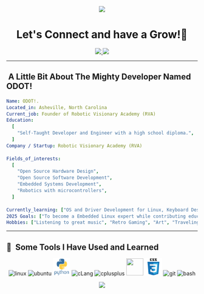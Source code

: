 <p align="center">
  <img src="https://capsule-render.vercel.app/api?type=waving&color=gradient&text=ODOT!&height=100&section=header"/>
</p>

<h1 align="center">
  Let's Connect and have a Grow!💬
</h1>

<p align="center">
<a href="https://www.instagram.com/odotofrva/">
  <img height="50" src="https://user-images.githubusercontent.com/46517096/166974368-9798f39f-1f46-499c-b14e-81f0a3f83a06.png"/>
</a>
<a href="https://odotofrva.medium.com/">
  <img height="50" src="https://user-images.githubusercontent.com/46517096/166973962-d05d145a-b6a0-4643-bd3d-5ac845679367.png"/>
</a>

</p>

---

<h2>  &nbsp;A Little Bit About The Mighty Developer Named ODOT!</h2>

```yaml
Name: ODOT!.
Located_in: Asheville, North Carolina
Current_job: Founder of Robotic Visionary Academy (RVA)
Education:
  [
    "Self-Taught Developer and Engineer with a high school diploma.",
  ]
Company / Startup: Robotic Visionary Academy (RVA)

Fields_of_interests:
  [
    "Open Source Hardware Design",
    "Open Source Software Development",
    "Embedded Systems Development",
    "Robotics with microcontrollers",
  ]
  
Currently_learning: ["OS and Driver Development for Linux, Keyboard Design and Enginnering."]
2025 Goals: ["To become a Embedded Linux expert while contributing education to the next generation that enters the field of electronics."]
Hobbies: ["Listening to great music", "Retro Gaming", "Art", "Traveling"]
```
  
---  
  
<h2> 🚀 &nbsp;Some Tools I Have Used and Learned</h2>
<p align="center">

<p align="center">
  

<img src="https://cdn.jsdelivr.net/gh/devicons/devicon@latest/icons/linux/linux-original.svg" alt="linux" width="45" height="45"/>
<img src="https://cdn.jsdelivr.net/gh/devicons/devicon@latest/icons/ubuntu/ubuntu-original.svg" alt="ubuntu" width="45" height="45"/>
<img src="https://raw.githubusercontent.com/devicons/devicon/master/icons/python/python-original-wordmark.svg" alt="python" width="45" height="45"/>
<img src="https://cdn.jsdelivr.net/gh/devicons/devicon/icons/c/c-original.svg" alt="cLang" width="45" height="45"/>
<img src="https://cdn.jsdelivr.net/gh/devicons/devicon/icons/cplusplus/cplusplus-original.svg" alt="cplusplus" width="45" height="45"/>
<img src="https://cdn.jsdelivr.net/gh/devicons/devicon@latest/icons/bootstrap/bootstrap-original-wordmark.svg" width="45" height="45" />
<img src="https://raw.githubusercontent.com/devicons/devicon/master/icons/css3/css3-original-wordmark.svg" alt="css3" width="45" height="45" />   
<img src="https://cdn.jsdelivr.net/gh/devicons/devicon/icons/git/git-original.svg" alt="git" width="45" height="45"/>
<img src="https://cdn.jsdelivr.net/gh/devicons/devicon/icons/bash/bash-original.svg" alt="bash" width="45" height="45"/>
</p>


<p align="center">
  <img src="https://capsule-render.vercel.app/api?type=waving&color=gradient&height=100&section=footer"/>
</p>
        








